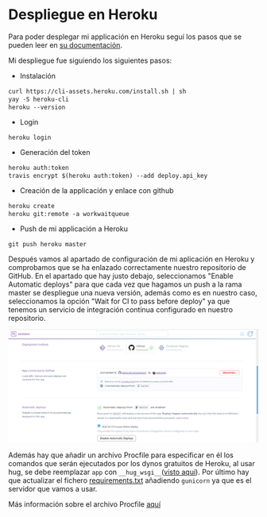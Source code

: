 # Despliegue en Heroku

Para poder desplegar mi applicación en Heroku seguí los pasos que se pueden leer en [su documentación](https://devcenter.heroku.com/articles/heroku-cli).

Mi despliegue fue siguiendo los siguientes pasos:

* Instalación

~~~~
curl https://cli-assets.heroku.com/install.sh | sh
yay -S heroku-cli
heroku --version
~~~~

* Login 

~~~~
heroku login
~~~~

* Generación del token

~~~~
heroku auth:token
travis encrypt $(heroku auth:token) --add deploy.api_key
~~~~

* Creación de la applicación y enlace con github

~~~~
heroku create
heroku git:remote -a workwaitqueue
~~~~

* Push de mi applicación a Heroku

~~~~
git push heroku master
~~~~

Después vamos al apartado de configuración de mi aplicación en Heroku y comprobamos que se ha enlazado correctamente nuestro repositorio de GitHub. En el apartado que hay justo debajo, seleccionamos "Enable Automatic deploys" para que cada vez que hagamos un push a la rama master se despliegue una nueva versión, además como es en nuestro caso, seleccionamos la opción "Wait for CI to pass before deploy" ya que tenemos un servicio de integración continua configurado en nuestro repositorio.

![](./imgs/heroku_deploy_settings.png)

Además hay que añadir un archivo Procfile para especificar en él los comandos que serán ejecutados por los dynos gratuitos de Heroku, al usar hug, se debe reemplazar `app` con `__hug_wsgi__`([visto aquí](https://github.com/timothycrosley/hug/issues/308#issuecomment-219351612)). Por último hay que actualizar el fichero [requirements.txt](https://github.com/adriordi/proyectoIV/blob/master/requirements.txt) añadiendo `gunicorn` ya que es el servidor que vamos a usar.

Más información sobre el archivo Procfile [aquí](https://devcenter.heroku.com/articles/procfile)
